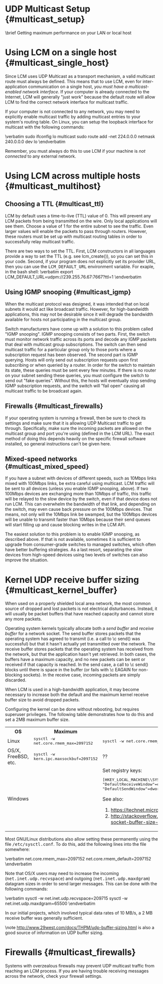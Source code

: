 # UDP Multicast Setup {#multicast_setup}

\brief Getting maximum performance on your LAN or local host

# Using LCM on a single host {#multicast_single_host}

Since LCM uses UDP Multicast as a transport mechanism, a valid multicast route
must always be defined. This means that to use LCM, even for
inter-application communication on a single host, <em>you must have a
multicast-enabled network interface</em>. If your computer is already
connected to the Internet, LCM will generally "just work" because the default
route will allow LCM to find the correct network interface for multicast
traffic.

If your computer is not connected to any network, you may need to explicitly
enable multicast traffic by adding multicast entries to your system's routing
table. On Linux, you can setup the loopback interface for multicast with the
following commands:

\verbatim
sudo ifconfig lo multicast
sudo route add -net 224.0.0.0 netmask 240.0.0.0 dev lo
\endverbatim

Remember, you must always do this to use LCM if your machine is <em>not
connected</em> to any external network.

# Using LCM across multiple hosts {#multicast_multihost}

## Choosing a TTL {#multicast_ttl}

LCM by default uses a time-to-live (TTL) value of 0. This will prevent any
LCM packets from being transmitted on the wire. Only local applications will
see them. Choose a value of 1 for the entire subnet to see the traffic. Even
larger values will enable the packets to pass through routers. However, these
routers must be set up with multicast routing tables in order to successfully
relay multicast traffic.

There are two ways to set the TTL. First, LCM constructors in all languages
provide a way to set the TTL (e.g. see lcm_create()), so you can set this in
your code. Second, if your program does not explicitly set its provider URL,
then you can use the <tt>LCM_DEFAULT_URL</tt> environment variable. For
exaple, in the bash shell:
\verbatim
export LCM_DEFAULT_URL=udpm://239.255.76.67:7667?ttl=1
\endverbatim

## Using IGMP snooping {#multicast_igmp}

When the multicast protocol was designed, it was intended that on local
subnets it would act like broadcast traffic. However, for high-bandwidth
applications, this may not be desirable since it will degrade the bandwidth
available for hosts not participating in the multicast group.

Switch manufacturers have come up with a solution to this problem called "IGMP
snooping". IGMP snooping consists of two parts. First, the switch must
monitor network traffic across its ports and decode any IGMP packets that deal
with multicast group subscriptions. The switch can then send multicast
traffic for a particular group only to those ports where a subscription
request has been observed. The second part is IGMP querying. Hosts will only
send out subscription requests upon first subscribing or when queried by a
router. In order for the switch to maintain its state, these queries must be
sent every few minutes. If there is no router on your subnet sending these
queries, you must configure the switch to send out "fake queries". Without
this, the hosts will eventually stop sending IGMP subscription requests, and
the switch will "fail open" causing all multicast traffic to be broadcast
again.

## Firewalls {#multicast_firewalls}

If your operating system is running a firewall, then be sure to check its
settings and make sure that it is allowing UDP Multicast traffic to get
through. Specifically, make sure the incoming packets are allowed on the
multicast group and port you're using (defined in the LCM URL). The exact
method of doing this depends heavily on the specific firewall software
installed, so general instructions can't be given here.

## Mixed-speed networks {#multicast_mixed_speed}

If you have a subnet with devices of different speeds, such as 10Mbps links
mixed with 100Mbps links, be extra careful using multicast. LCM traffic will
be sent to all devices (unless you enable IGMP snooping, above). If two
100Mbps devices are exchanging more than 10Mbps of traffic, this traffic will
be relayed to the slow device by the switch, even if that device does not run
LCM. This can overwhelm the bandwidth of that link, and depending on the
switch, may even cause back pressure on the 100Mbps devices. That means, not
only will the 10Mbps link be swamped, but the 100Mbps devices will be unable
to transmit faster than 10Mbps because their send queues will start filling up
and cause blocking writes in the LCM API.

The easiest solution to this problem is to enable IGMP snooping, as described
above. If that is not available, sometimes it is sufficient to upgrade from
consumer-grade switches to managed switches, which often have better buffering
strategies. As a last resort, separating the slow devices from high-speed
devices using two levels of switches can also improve the situation.

# Kernel UDP receive buffer sizing {#multicast_kernel_buffer}

When used on a properly shielded local area network, the most common source of
dropped and lost packets is not electrical disturbances. Instead, it will
usually be packet buffers that have reached capacity and cannot store any more
packets.

Operating system kernels typically allocate both a <em>send buffer</em> and
<em>receive buffer</em> for a network socket. The send buffer stores packets
that the operating system has agreed to transmit (i.e. a call to \c send() was
successful) but that it hasn't actually yet transmitted over the network. The
receive buffer stores packets that the operating system has received from the
network, but that the application hasn't yet retrieved. In both cases, the
buffers have a maximum capacity, and no new packets can be sent or received if
that capacity is reached. In the send case, a call to
\c send() blocks until there is space in the buffer (or fails with
\c EAGAIN for non-blocking sockets). In the receive case, incoming
packets are simply discarded.

When LCM is used in a high-bandwidth application, it may become necessary to
increase both the default and the maximum kernel receive buffer size to avoid
dropped packets.

Configuring the kernel can be done without rebooting, but requires
superuser privileges. The following table demonstrates how to do this and set
a 2MB maximum buffer size.

<table>
<tr><th>OS</th><th>Maximum</th><th>Default</th>
<tr><td>Linux</td>
    <td><tt>sysctl -w net.core.rmem_max=2097152</tt></td>
    <td><tt>sysctl -w net.core.rmem_default=2097152</tt></td>
</tr><tr>
    <td>OS/X, FreeBSD, etc.</td>
    <td><tt>sysctl -w kern.ipc.maxsockbuf=2097152</tt></td>
    <td>??</td>
</tr>
</tr><tr>
<td>Windows</td>
<td></td>
<td>Set registry keys:
<pre>
[HKEY_LOCAL_MACHINE\\SYSTEM\\CurrentControlSet\\services\\AFD\\Parameters]
"DefaultReceiveWindow"=dword:00200000
"DefaultSendWindow"=dword:00200000
</pre>

See also:

1. https://technet.microsoft.com/en-us/library/bb726981.aspx#EBAA
2. http://stackoverflow.com/questions/18985816/change-default-socket-buffer-size-under-windows
</td>
</tr>
</table>

Most GNU/Linux distributions also allow setting these permanently using the
file <tt>/etc/sysctl.conf</tt>. To do this, add the following
lines into the file somewhere:

\verbatim
net.core.rmem_max=2097152
net.core.rmem_default=2097152
\endverbatim

Note that OS/X users may need to increase the incoming
(<tt>net.inet.udp.recvspace</tt>) and outgoing
(<tt>net.inet.udp.maxdgram</tt>) datagram sizes in order to send
larger messages. This can be done with
the following commands:

\verbatim
sysctl -w net.inet.udp.recvspace=209715
sysctl -w net.inet.udp.maxdgram=65500
\endverbatim

In our initial projects, which involved typical data rates of 10 MB/s, a 2 MB
receive buffer was generally sufficient.

\note http://www.29west.com/docs/THPM/udp-buffer-sizing.html is also a good source of information on UDP buffer sizing.

# Firewalls {#multicast_firewalls}

Systems with overzealous firewalls may prevent UDP multicast traffic from
reaching an LCM process. If you are having trouble receiving messages across
the network, check your firewall settings.
